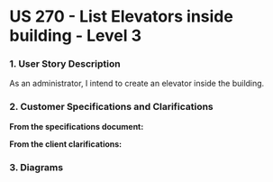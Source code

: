 # US 270 - List Elevators inside building - Level 3

### 1. User Story Description

As an administrator, I intend to create an elevator inside the building.

### 2. Customer Specifications and Clarifications

**From the specifications document:**



**From the client clarifications:**

### 3. Diagrams
